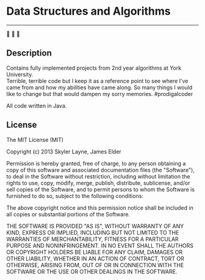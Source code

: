 # Data Structures and Algorithms

-------------------------------------
:dash: :kiss: :gun:

## Description

  Contains fully implemented projects from 2nd year algorithms at York University.  
  Terrible, terrible code but I keep it as a reference point to see where I've came from and how my abilities have came along. So many things I would like to change but that would dampen my sorry memories.  #prodigalcoder 
  
  All code written in Java.

## License

The MIT License (MIT)

Copyright (c) 2013 Skyler Layne, James Elder

Permission is hereby granted, free of charge, to any person obtaining a copy
of this software and associated documentation files (the "Software"), to deal
in the Software without restriction, including without limitation the rights
to use, copy, modify, merge, publish, distribute, sublicense, and/or sell
copies of the Software, and to permit persons to whom the Software is
furnished to do so, subject to the following conditions:

The above copyright notice and this permission notice shall be included in
all copies or substantial portions of the Software.

THE SOFTWARE IS PROVIDED "AS IS", WITHOUT WARRANTY OF ANY KIND, EXPRESS OR
IMPLIED, INCLUDING BUT NOT LIMITED TO THE WARRANTIES OF MERCHANTABILITY,
FITNESS FOR A PARTICULAR PURPOSE AND NONINFRINGEMENT. IN NO EVENT SHALL THE
AUTHORS OR COPYRIGHT HOLDERS BE LIABLE FOR ANY CLAIM, DAMAGES OR OTHER
LIABILITY, WHETHER IN AN ACTION OF CONTRACT, TORT OR OTHERWISE, ARISING FROM,
OUT OF OR IN CONNECTION WITH THE SOFTWARE OR THE USE OR OTHER DEALINGS IN
THE SOFTWARE.
